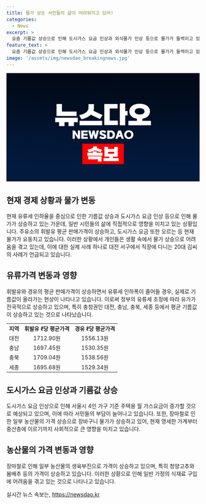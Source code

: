```yaml
---
title: 물가 상승 서민들의 삶이 어려워지고 있어!
categories:
  - News
excerpt: >
  요즘 기름값 상승으로 인해 도시가스 요금 인상과 외식물가 인상 등으로 물가가 들썩이고 있다. 대전 주유소의 휘발유 평균 판매가격이 ℓ당 1700원을 넘었으며, 이로 인해 많은 사람들이 자동차를 이용하지 않고 있음. 물가 상승에 따른 서민들의 어려움이 더해지고 있으며, 이번 달부터 유류세 인하율 반영으로 기름값이 더 올랐다. 도시가스 요금도 올라가고 외식물가에도 영향을 미칠 전망이며, 장마철 농산물의 상승으로 장바구니 물가가 들썩이고 있다. 함께 잘 봐주시길 바랍니다.
feature_text: >
  요즘 기름값 상승으로 인해 도시가스 요금 인상과 외식물가 인상 등으로 물가가 들썩이고 있다. 대전 주유소의 휘발유 평균 판매가격이 ℓ당 1700원을 넘었으며, 이로 인해 많은 사람들이 자동차를 이용하지 않고 있음. 물가 상승에 따른 서민들의 어려움이 더해지고 있으며, 이번 달부터 유류세 인하율 반영으로 기름값이 더 올랐다. 도시가스 요금도 올라가고 외식물가에도 영향을 미칠 전망이며, 장마철 농산물의 상승으로 장바구니 물가가 들썩이고 있다. 함께 잘 봐주시길 바랍니다.
image: '/assets/img/newsdao_breakingnews.jpg'
---
```


<p><img src="/assets/img/newsdao_breakingnews.jpg" alt="bookingtag 속보" /></p>

<h2 data-ke-size="size26">현재 경제 상황과 물가 변동</h2>

<p data-ke-size="size16">현재 유류세 인하율을 중심으로 인한 기름값 상승과 도시가스 요금 인상 등으로 인해 물가가 상승하고 있는 가운데, 일반 시민들의 삶에 직접적으로 영향을 미치고 있는 상황입니다. 주유소의 휘발유 평균 판매가격이 상승하고, 도시가스 요금 또한 오르는 등 현재 물가가 요동치고 있습니다. 이러한 상황에서 개인들은 생활 속에서 물가 상승으로 어려움을 겪고 있는데, 이에 대한 실제 사례 하나로 대전 서구에서 직장에 다니는 20대 김씨의 사례가 언급되고 있습니다.</p>

<h2 data-ke-size="size26">유류가격 변동과 영향</h2>

<p data-ke-size="size16">휘발유와 경유의 평균 판매가격이 상승하면서 유류세 인하폭이 줄어들 경우, 실제로 기름값이 올라가는 현상이 나타나고 있습니다. 이로써 정부의 유류세 조정에 따라 유가가 전국적으로 상승하고 있으며, 특히 충청권인 대전, 충남, 충북, 세종 등에서 평균 기름값이 상승하고 있는 것으로 나타났습니다.</p>

<table>
    <tr>
        <td style="text-align: center; height: 17px;"><b>지역</b></td>
        <td style="text-align: center; height: 17px;"><b>휘발유 ℓ당 평균가격</b></td>
        <td style="text-align: center; height: 17px;"><b>경유 ℓ당 평균가격</b></td>
    </tr>
    <tr>
        <td style="text-align: center; height: 17px;">대전</td>
        <td style="text-align: center; height: 17px;">1712.90원</td>
        <td style="text-align: center; height: 17px;">1556.13원</td>
    </tr>
    <tr>
        <td style="text-align: center; height: 17px;">충남</td>
        <td style="text-align: center; height: 17px;">1697.45원</td>
        <td style="text-align: center; height: 17px;">1530.35원</td>
    </tr>
    <tr>
        <td style="text-align: center; height: 17px;">충북</td>
        <td style="text-align: center; height: 17px;">1709.04원</td>
        <td style="text-align: center; height: 17px;">1538.56원</td>
    </tr>
    <tr>
        <td style="text-align: center; height: 17px;">세종</td>
        <td style="text-align: center; height: 17px;">1695.68원</td>
        <td style="text-align: center; height: 17px;">1529.34원</td>
    </tr>
</table>

<h2 data-ke-size="size26">도시가스 요금 인상과 기름값 상승</h2>

<p data-ke-size="size16">도시가스 요금 인상으로 인해 서울시 4인 가구 기준 주택용 월 가스요금이 증가할 것으로 예상되고 있으며, 이에 따라 서민들의 부담이 늘어나고 있습니다. 또한, 장마철로 인한 일부 농산물의 가격 상승으로 장바구니 물가가 상승하고 있어, 현재 영세한 가계부터 중산층에 이르기까지 사회적으로 큰 영향을 미치고 있습니다.</p>

<h2 data-ke-size="size26">농산물의 가격 변동과 영향</h2>

<p data-ke-size="size16">장마철로 인해 일부 농산물의 생육부진으로 가격이 상승하고 있으며, 특히 청양고추와 봄배추 등의 가격이 상승하고 있습니다. 이러한 상황으로 인해 일반 가정의 식재료 구입에 어려움을 겪고 있는 것으로 나타나고 있습니다.</p>
실시간 뉴스 속보는, <a href="https://newsdao.kr" rel="dofollow">https://newsdao.kr</a>


